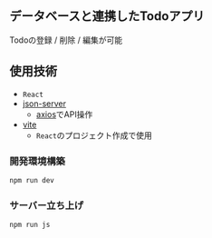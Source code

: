 ## データベースと連携したTodoアプリ
Todoの登録 / 削除 / 編集が可能

## 使用技術
- `React`
- [json-server](https://github.com/typicode/json-server)
    - [axios](https://axios-http.com)でAPI操作
- [vite](https://ja.vitejs.dev)
    - `React`のプロジェクト作成で使用

### 開発環境構築
```bash
npm run dev
```

### サーバー立ち上げ
```bash
npm run js
```